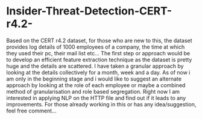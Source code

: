 # Insider-Threat-Detection-CERT-r4.2-
Based on the CERT r4.2 dataset, for those who are new to this, the dataset provides log details of 1000 employees of a company, the time at which they used their pc, their mail list etc... 
The first step or approach would be to develop an efficient feature extraction technique as the dataset is pretty huge and the details are scattered. I have taken a granular approach by looking at the details collectively for a month, week and a day.
As of now i am only in the beginning stage and i would like to suggest an alternate approach by looking at the role of each employee or maybe a combined method of granularisation and role based segregation. 
Right now I am interested in applying NLP on the HTTP file and find out if it leads to any improvements.
For those already working in this or has any idea/suggestion, feel free comment...
